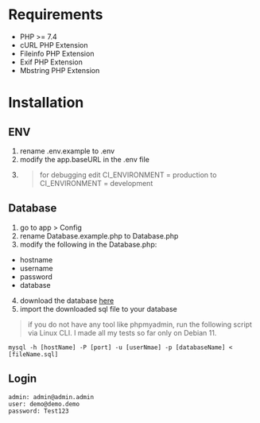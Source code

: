 # **Requirements**

- PHP >= 7.4
- cURL PHP Extension
- Fileinfo PHP Extension
- Exif PHP Extension
- Mbstring PHP Extension

# **Installation**

## ENV
1. rename .env.example to .env
2. modify the app.baseURL in the .env file
3. > for debugging edit CI_ENVIRONMENT = production to CI_ENVIRONMENT = development

## Database
1. go to app > Config
2. rename Database.example.php to Database.php
3. modify the following in the Database.php:
- hostname
- username
- password
- database
4. download the database [here](https://nc.visuency.com/s/dC6rmyxGiBkk8mN)
5. import the downloaded sql file to your database
> if you do not have any tool like phpmyadmin, run the following script via Linux CLI. I made all my tests so far only on Debian 11.
```
mysql -h [hostName] -P [port] -u [userNmae] -p [databaseName] < [fileName.sql]
```
## Login

```
admin: admin@admin.admin
user: demo@demo.demo
password: Test123
```